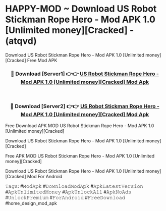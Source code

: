 # HAPPY-MOD ~ Download US Robot Stickman Rope Hero - Mod APK 1.0 [Unlimited money][Cracked] - (atqvd)
Download US Robot Stickman Rope Hero - Mod APK 1.0 [Unlimited money][Cracked] Free Mod APK

<div align="center">
<h3>🔴 Download [Server1] 👉👉 <a href="https://apk-comot.site?title=US_Robot_Stickman_Rope_Hero_-_Mod_APK_1.0_[Unlimited_money][Cracked]">US Robot Stickman Rope Hero - Mod APK 1.0 [Unlimited money][Cracked] Mod Apk</a></h3><br>

<h3>🔴 Download [Server2] 👉👉 <a href="https://apk-comot.site?title=US_Robot_Stickman_Rope_Hero_-_Mod_APK_1.0_[Unlimited_money][Cracked]">US Robot Stickman Rope Hero - Mod APK 1.0 [Unlimited money][Cracked] Mod Apk</a></h3>
</div>


Free Download APK MOD US Robot Stickman Rope Hero - Mod APK 1.0 [Unlimited money][Cracked]

Download US Robot Stickman Rope Hero - Mod APK 1.0 [Unlimited money][Cracked] 

Free APK MOD US Robot Stickman Rope Hero - Mod APK 1.0 [Unlimited money][Cracked] 

Download US Robot Stickman Rope Hero - Mod APK 1.0 [Unlimited money][Cracked] Mod For Android

𝚃𝚊𝚐𝚜: #𝙼𝚘𝚍𝙰𝚙𝚔 #𝙳𝚘𝚠𝚗𝚕𝚘𝚊𝚍𝙼𝚘𝚍𝙰𝚙𝚔 #𝙰𝚙𝚔𝙻𝚊𝚝𝚎𝚜𝚝𝚅𝚎𝚛𝚜𝚒𝚘𝚗 #𝙰𝚙𝚔𝚄𝚗𝚕𝚒𝚖𝚒𝚝𝚎𝚍𝙼𝚘𝚗𝚎𝚢 #𝙰𝚙𝚔𝚄𝚗𝚕𝚘𝚌𝚔𝙰𝚕𝚕 #𝙰𝚙𝚔𝙽𝚘𝙰𝚍𝚜 #𝚄𝚗𝚕𝚘𝚌𝚔𝙿𝚛𝚎𝚖𝚒𝚞𝚖 #𝙵𝚘𝚛𝙰𝚗𝚍𝚛𝚘𝚒𝚍 #𝙵𝚛𝚎𝚎𝙳𝚘𝚠𝚗𝚕𝚘𝚊𝚍 #home_design_mod_apk